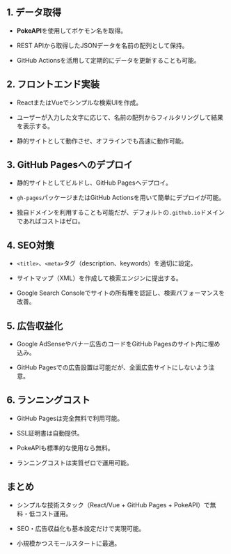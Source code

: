 
## 1. データ取得

- **PokeAPI**を使用してポケモン名を取得。
    
- REST APIから取得したJSONデータを名前の配列として保持。
    
- GitHub Actionsを活用して定期的にデータを更新することも可能。
    

## 2. フロントエンド実装

- ReactまたはVueでシンプルな検索UIを作成。
    
- ユーザーが入力した文字に応じて、名前の配列からフィルタリングして結果を表示する。
    
- 静的サイトとして動作させ、オフラインでも高速に動作可能。
    

## 3. GitHub Pagesへのデプロイ

- 静的サイトとしてビルドし、GitHub Pagesへデプロイ。
    
- `gh-pages`パッケージまたはGitHub Actionsを用いて簡単にデプロイが可能。
    
- 独自ドメインを利用することも可能だが、デフォルトの`.github.io`ドメインであればコストはゼロ。
    

## 4. SEO対策

- `<title>`、`<meta>`タグ（description、keywords）を適切に設定。
    
- サイトマップ（XML）を作成して検索エンジンに提出する。
    
- Google Search Consoleでサイトの所有権を認証し、検索パフォーマンスを改善。
    

## 5. 広告収益化

- Google AdSenseやバナー広告のコードをGitHub Pagesのサイト内に埋め込み。
    
- GitHub Pagesでの広告設置は可能だが、全面広告サイトにしないよう注意。
    

## 6. ランニングコスト

- GitHub Pagesは完全無料で利用可能。
    
- SSL証明書は自動提供。
    
- PokeAPIも標準的な使用なら無料。
    
- ランニングコストは実質ゼロで運用可能。
    

## まとめ

- シンプルな技術スタック（React/Vue + GitHub Pages + PokeAPI）で無料・低コスト運用。
    
- SEO・広告収益化も基本設定だけで実現可能。
    
- 小規模かつスモールスタートに最適。